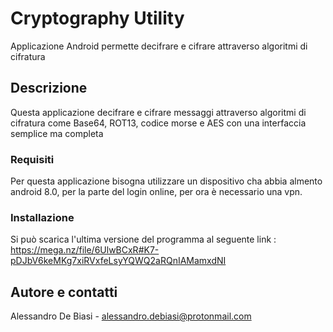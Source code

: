 # Cryptography Utility

Applicazione Android permette decifrare e cifrare attraverso algoritmi di cifratura

## Descrizione
Questa applicazione decifrare e cifrare messaggi attraverso algoritmi di cifratura
come Base64, ROT13, codice morse e AES con una interfaccia semplice ma completa

### Requisiti
Per questa applicazione bisogna utilizzare un dispositivo cha abbia almento android 8.0,
per la parte del login online, per ora è necessario una vpn.

### Installazione

Si può scarica l'ultima versione del programma al seguente link : https://mega.nz/file/6UlwBCxR#K7-pDJbV6keMKg7xiRVxfeLsyYQWQ2aRQnIAMamxdNI

## Autore e contatti

Alessandro De Biasi - alessandro.debiasi@protonmail.com  

